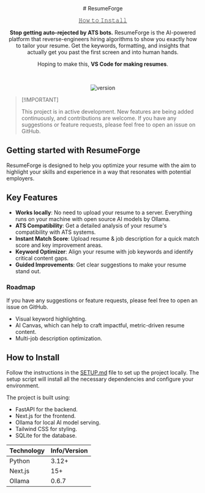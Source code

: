<div align="center">
# ResumeForge

[𝙷𝚘𝚠 𝚝𝚘 𝙸𝚗𝚜𝚝𝚊𝚕𝚕 ](#how-to-install)

**Stop getting auto-rejected by ATS bots.** ResumeForge is the AI-powered platform that reverse-engineers hiring algorithms to show you exactly how to tailor your resume. Get the keywords, formatting, and insights that actually get you past the first screen and into human hands.

Hoping to make this, **VS Code for making resumes**.

</div>

<br>

<div align="center">

![version](https://img.shields.io/badge/Version-1.0-FFF?labelColor=black&style=for-the-badge&color=c20a71)

</div>

> \[!IMPORTANT]
>
> This project is in active development. New features are being added continuously, and contributions are welcome. If you have any suggestions or feature requests, please feel free to open an issue on GitHub.

## Getting started with ResumeForge

ResumeForge is designed to help you optimize your resume with the aim to highlight your skills and experience in a way that resonates with potential employers.

## Key Features

- **Works locally**: No need to upload your resume to a server. Everything runs on your machine with open source AI models by Ollama.
- **ATS Compatibility**: Get a detailed analysis of your resume's compatibility with ATS systems.
- **Instant Match Score**: Upload resume & job description for a quick match score and key improvement areas.
- **Keyword Optimizer**: Align your resume with job keywords and identify critical content gaps.
- **Guided Improvements**: Get clear suggestions to make your resume stand out.

### Roadmap

If you have any suggestions or feature requests, please feel free to open an issue on GitHub.

- Visual keyword highlighting.
- AI Canvas, which can help to craft impactful, metric-driven resume content.
- Multi-job description optimization.

## How to Install

Follow the instructions in the [SETUP.md](SETUP.md) file to set up the project locally. The setup script will install all the necessary dependencies and configure your environment.

The project is built using:

- FastAPI for the backend.
- Next.js for the frontend.
- Ollama for local AI model serving.
- Tailwind CSS for styling.
- SQLite for the database.

| Technology | Info/Version |
| ---------- | ------------ |
| Python     | 3.12+        |
| Next.js    | 15+          |
| Ollama     | 0.6.7        |
